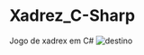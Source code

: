 # Xadrez_C-Sharp
Jogo de xadrex em C#
![destino](https://user-images.githubusercontent.com/52242403/77974794-95c88f80-72ce-11ea-99e5-fe3aec9802fe.png)
